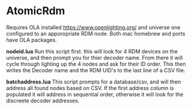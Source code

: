 # AtomicRdm
Requires OLA installed https://www.openlighting.org/ and universe one configured to an apporopriate RDM node. Both mac homebrew and ports have OLA packages.

**nodeid.lua**
Run this script first. this will look for 4 RDM devices on the universe, and then prompt you for thier decoder name. From there it will cycle through lighting up the 4 nodes and ask for their ID order. This then writes the Decoder name and the RDM UID's to the last line of a CSV file.

**batchaddress.lua** 
This script prompts for a database/csv, and will then address all found nodes based on CSV. If the first address column is populated it will address in sequential order, otherwise it will look for the discreete decoder addresses. 
